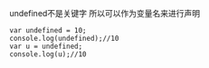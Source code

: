 undefined不是关键字
所以可以作为变量名来进行声明
```
var undefined = 10;
console.log(undefined);//10
var u = undefined;
console.log(u);//10
```